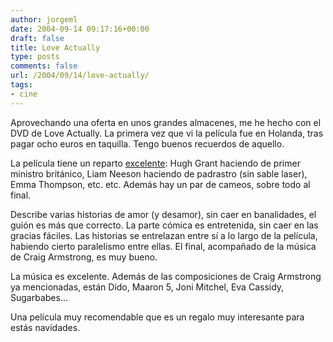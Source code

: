 ```yaml
---
author: jorgeml
date: 2004-09-14 09:17:16+00:00
draft: false
title: Love Actually
type: posts
comments: false
url: /2004/09/14/love-actually/
tags:
- cine
---
```


Aprovechando una oferta en unos grandes almacenes, me he hecho con el DVD de Love Actually. La primera vez que vi la película fue en Holanda, tras pagar ocho euros en taquilla. Tengo buenos recuerdos de aquello.

La película tiene un reparto [excelente](http://www.imdb.com/title/tt0314331/): Hugh Grant haciendo de primer ministro británico, Liam Neeson haciendo de padrastro (sin sable laser), Emma Thompson, etc. etc. Además hay un par de cameos, sobre todo al final.

Describe varias historias de amor (y desamor), sin caer en banalidades, el guión es más que correcto. La parte cómica es entretenida, sin caer en las gracias fáciles. Las historias se entrelazan entre sí a lo largo de la película, habiendo cierto paralelismo entre ellas. El final, acompañado de la música de Craig Armstrong, es muy bueno.

La música es excelente. Además de las composiciones de Craig Armstrong ya mencionadas, están Dido, Maaron 5, Joni Mitchel, Eva Cassidy, Sugarbabes...

Una película muy recomendable que es un regalo muy interesante para estás navidades.
